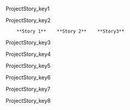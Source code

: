 ProjectStory_key1


ProjectStory_key2



        **Story 1**    **Story 2**    **Story3**

ProjectStory_key3


ProjectStory_key4


ProjectStory_key5



ProjectStory_key6



ProjectStory_key7


ProjectStory_key8
